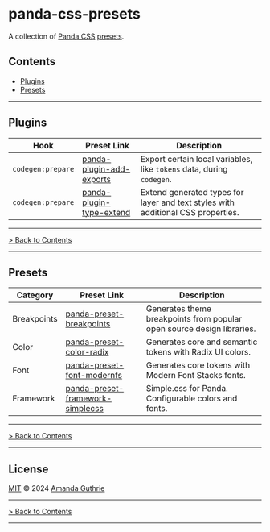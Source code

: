 # panda-css-presets

A collection of [Panda CSS][panda-github] [presets][panda-docs-presets].

## Contents

- [Plugins](#plugins)
- [Presets](#presets)

---

## Plugins

| Hook              | Preset Link                                                             | Description                                                                      |
|-------------------|-------------------------------------------------------------------------|----------------------------------------------------------------------------------|
| `codegen:prepare` | [panda-plugin-add-exports](packages/panda-plugin-add-exports/README.md) | Export certain local variables, like `tokens` data, during `codegen`.            |
| `codegen:prepare` | [panda-plugin-type-extend](packages/panda-plugin-type-extend/README.md) | Extend generated types for layer and text styles with additional CSS properties. |

---

[> Back to Contents](#contents)

---

## Presets

| Category    | Preset Link                                                                              | Description                                                            |
|-------------|------------------------------------------------------------------------------------------|------------------------------------------------------------------------|
| Breakpoints | [panda-preset-breakpoints](packages/panda-preset-breakpoints/README.md)                  | Generates theme breakpoints from popular open source design libraries. |
| Color       | [panda-preset-color-radix](packages/panda-preset-color-radix/README.md)                  | Generates core and semantic tokens with Radix UI colors.               |
| Font        | [panda-preset-font-modernfs](packages/panda-preset-font-modernfs/README.md)              | Generates core tokens with Modern Font Stacks fonts.                   |
| Framework   | [panda-preset-framework-simplecss](packages/panda-preset-framework-simplecssx/README.md) | Simple.css for Panda. Configurable colors and fonts.                   |

---

[> Back to Contents](#contents)

---

## License

[MIT][license] © 2024 [Amanda Guthrie][author]

---

[> Back to Contents](#contents)

---

<!-- Internal Links -->

[license]: LICENSE.md

<!-- External Links -->

[author]: https://github.com/amandaguthrie

[panda-docs-presets]: https://panda-css.com/docs/customization/presets

[panda-github]: https://github.com/chakra-ui/panda